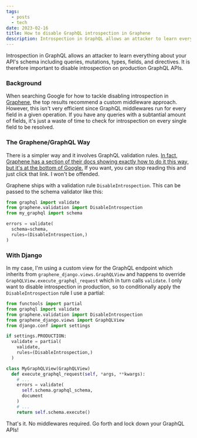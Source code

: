 ```yaml
---
tags:
  - posts
  - tech
date: 2023-02-16
title: How to disable GraphQL introspection in Graphene
description: Introspection in GraphQL allows an attacker to learn everything about your API's schema including queries, mutations, types, fields, and directives. It is therefore important to disable introspection on production GraphQL APIs.
---
```

Introspection in GraphQL allows an attacker to learn everything about your API's schema including queries, mutations, types, fields, and directives. It is therefore important to disable introspection on production GraphQL APIs.<!-- excerpt -->

### Background
When searching Google for how to tackle disabling introspection in [Graphene](https://github.com/graphql-python/graphene), the top results recommend a custom middleware approach. However, this isn't very efficient since GraphQL middlewares run for every field in a given operation. If you have any queries with a subtantial amount of fields, it's just a waste of time to check for introspection on every single field to be resolved.

### The Graphene/GraphQL Way
There is a simpler way and it involves GraphQL validation rules. [In fact, Graphene has a section of their docs showing exactly how to do it this way, but it's at the bottom of Google.](https://docs.graphene-python.org/en/latest/execution/queryvalidation/#disable-introspection) If you want, you can stop reading this and just click that link. I won't be offended.

Graphene ships with a validation rule `DisableIntrospection`. This can be passed to the schema validator like this:
```python
from graphql import validate
from graphene.validation import DisableIntrospection
from my_graphql import schema

errors = validate(
  schema=schema,
  rules=(DisableIntrospection,)
)
```

### With Django
In my case, I'm using a custom view for the GraphQL endpoint which inherits from `graphene_django.views.GraphQLView` and happens to override `GraphQLView.execute_graphql_request` which in turn calls `validate`. I only want to disable introspection in production, so to conditionally apply the `DisableIntrospection` rule I use a partial:
```python
from functools import partial
from graphql import validate
from graphene.validation import DisableIntrospection
from graphene_django.views import GraphQLView
from django.conf import settings

if settings.PRODUCTION:
  validate = partial(
    validate,
    rules=(DisableIntrospection,)
  )

class MyGraphQLView(GraphQLView)
  def execute_graphql_request(self, *args, **kwargs):
    # ...
    errors = validate(
      self.schema.graphql_schema,
      document
    )
    # ...
    return self.schema.execute()
```

That's it. No middlewares required. Go forth and lock down your GraphQL APIs!
